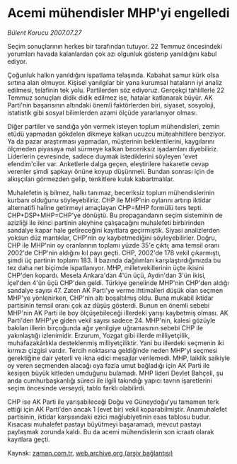 # Acemi mühendisler MHP'yi engelledi

*Bülent Korucu 2007.07.27*

<tr><td class="metin" colspan="2" style="padding-top: 20px; padding-left: 5px; padding-right: 10px;">Seçim sonuçlarının herkes bir tarafından tutuyor. 22 Temmuz öncesindeki yorumları havada kalanlardan çok azı olgunluk gösterip yanıldığını kabul ediyor.</td></tr><tr><td class="metin" colspan="2" style="padding-top: 20px; padding-left: 5px; padding-right: 10px;"><p>Çoğunluk halkın yanıldığını ispatlama telaşında. Kabahat samur kürk olsa sırtına alan olmuyor. Kişisel yanılgılar bir yana kurumsal hataların iyi analiz edilmesi, telafinin tek yolu. Partilerden söz ediyoruz. Gerçekçi tahlillerle 22 Temmuz sonuçları didik didik edilmez ise, hatalar katlanarak büyür. AK Parti'nin başarısının altındaki önemli faktörlerden biri, siyaset, sosyoloji, istatistik gibi sosyal bilimlerden azami ölçüde yararlanıyor olması. 
<p>Diğer partiler ve sandığa yön vermek isteyen toplum mühendisleri, zemin etüdü yapmadan gökdelen dikmeye kalkan ucuzcu müteahhitlere benziyor. Ya da pazar araştırması yapmadan, müşterinin beklentilerini, kaygılarını ölçmeden piyasaya mal sürmeye kalkan beceriksiz işadamları diyebiliriz. Liderlerin çevresinde, sadece duymak istediklerini söyleyen 'evet efendim'ciler var. Anketlerle dalga geçen, eleştirilere hakaretle cevap verenler şimdi şapkayı önüne koyup düşünmeli. Bundan sonrası için de alkışçıları görmezden gelip, tenkitlere kulak kabartmalılar. 
<p>Muhalefetin iş bilmez, halkı tanımaz, beceriksiz toplum mühendislerinin kurbanı olduğunu söyleyebiliriz. CHP ile MHP'nin oylarını artırıp iktidar alternatifi haline getirmeyi amaçlayan CHP=MHP formülü ters tepti. CHP+DSP+MHP=CHP'ye dönüştü. Bu propagandanın seçim sisteminin de azizliği ile ikinci partinin aleyhine çalışacağını muhalefeti birbirinden sandalye kapar hale getireceğini kayıtlara geçirmiştik. Siyasi analizlerden yoksun düz mantıklar, CHP'nin oy kaybetmediğini söyleyebilirler. Doğru, CHP ile MHP'nin oy oranlarının toplamı yüzde 35'e çıktı; ama temsil oranı 2002'de CHP'nin aldığını kıl payı geçti. CHP, 2002'de 178 vekil çıkarmıştı, şimdi üç partinin toplamı 183. İl bazında dağılımları karşılaştırdığımızda bu tez daha net biçimde ispatlanıyor. MHP, milletvekillerinin üçte ikisini CHP'den kopardı. Mesela Ankara'dan 4'ün üçü, Aydın'dan 3'ün ikisi, İçel'den 4'ün üçü CHP'den geldi. Türkiye genelinde MHP'nin CHP'den aldığı sandalye sayısı 47. Zaten AK Parti'ye verme ihtimalleri düşük olan seçmen MHP'ye yönlenirken, CHP'nin altı boşaltılmış oldu. Buna mukabil iktidar partisinin temsil oranı çok az düşüş gösterdi. Bunun en önemli sebebi MHP'nin AK Parti ile boy ölçüşebileceği illerdeki yarışı kaybetmiş olması. AK Parti'den MHP'ye giden vekil sayısı sadece 24. MHP'nin, kalesi gözüyle bakılan illerin birçoğunda ağır yenilgiye uğramasının sebebi CHP ile yakınlaştığı izlenimidir. Erzurum, Yozgat gibi illerde milliyetçilik, muhafazakârlıkla desteklenmiş milliyetçiliktir. Yani bu illerdeki seçmenin iki kırmızı çizgisi vardır. Tercih noktasına geldiğinde neden MHP'yi seçmesi gerektiğine dair yeterli ve ikna edici mesajlar verilemedi. MHP, laiklik saikiyle oy veren seçmenden alacağı oya fazla umut bağladığı için AK Parti ile kesişen büyük kitleden umduğunu bulamadı. MHP lideri Devlet Bahçeli, şu anda cumhurbaşkanlığı süreci ile ilgili takındığı yapıcı tavrın işaretlerini seçim öncesinde verseydi, tablo farklı olabilirdi.
<p>CHP ise AK Parti ile yarışabileceği Doğu ve Güneydoğu'yu tamamen terk ettiği için AK Parti'den ancak 1 (evet bir) vekil koparabilmiştir. Anamuhalefet partisinin, iktidar karşısındaki ezici mağlubiyetinin esas tablosu budur. Kısacası muhalefet pastayı büyütmeyi başaramadı, mevcut pastayı paylaşmak zorunda kaldı. Bu da acemi mühendislerin son icraatı olarak kayıtlara geçti.<br/></p></p></p></p></td></tr>

Kaynak: [zaman.com.tr](http://zaman.com.tr/yazar.do?yazino=569193), [web.archive.org (arşiv bağlantısı)](http://web.archive.org/web/20080622153133/http://www.zaman.com.tr:80/yazar.do?yazino=569193)
